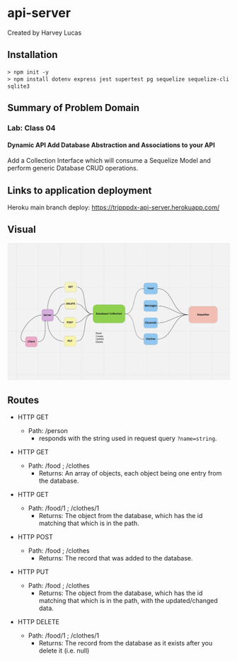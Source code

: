 # api-server

Created by Harvey Lucas

## Installation

```plaintext
> npm init -y
> npm install dotenv express jest supertest pg sequelize sequelize-cli sqlite3
```

## Summary of Problem Domain

### Lab: Class 04

#### Dynamic API Add Database Abstraction and Associations to your API

Add a Collection Interface which will consume a Sequelize Model and perform generic Database CRUD operations.

## Links to application deployment

Heroku main branch deploy: https://tripppdx-api-server.herokuapp.com/

## Visual

![WRRC](./public/api-server.png)

## Routes

- HTTP GET

  - Path: /person
    - responds with the string used in request query `?name=string`.

- HTTP GET

  - Path: /food ; /clothes
    - Returns: An array of objects, each object being one entry from the database.

- HTTP GET

  - Path: /food/1 ; /clothes/1
    - Returns: The object from the database, which has the id matching that which is in the path.

- HTTP POST

  - Path: /food ; /clothes
    - Returns: The record that was added to the database.

- HTTP PUT

  - Path: /food ; /clothes
    - Returns: The object from the database, which has the id matching that which is in the path, with the updated/changed data.

- HTTP DELETE
  - Path: /food/1 ; /clothes/1
    - Returns: The record from the database as it exists after you delete it (i.e. null)
